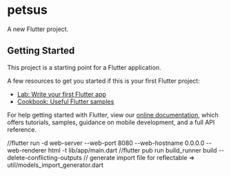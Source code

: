 # petsus

A new Flutter project.

## Getting Started

This project is a starting point for a Flutter application.

A few resources to get you started if this is your first Flutter project:

- [Lab: Write your first Flutter app](https://flutter.dev/docs/get-started/codelab)
- [Cookbook: Useful Flutter samples](https://flutter.dev/docs/cookbook)

For help getting started with Flutter, view our
[online documentation](https://flutter.dev/docs), which offers tutorials,
samples, guidance on mobile development, and a full API reference.


//flutter run -d web-server --web-port 8080 --web-hostname 0.0.0.0 --web-renderer html -t lib/app/main.dart
//flutter pub run build_runner build --delete-conflicting-outputs
// generate import file for reflectable => util/models_import_generator.dart